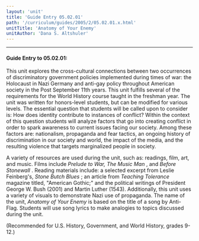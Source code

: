```yaml
---
layout: 'unit'
title: 'Guide Entry 05.02.01'
path: '/curriculum/guides/2005/2/05.02.01.x.html'
unitTitle: 'Anatomy of Your Enemy'
unitAuthor: 'Dana S. Altshuler'
---
```


<body>
<hr/>
 <h4>
  Guide Entry to 05.02.01:
 </h4>
 <p>
  This unit explores the cross-cultural connections between two occurrences of discriminatory government policies implemented during times of war: the Holocaust in Nazi Germany and anti-gay policy throughout American society in the Post September 11th years. This unit fulfills several of the requirements for the World History course taught in the freshman year. The unit was written for honors-level students, but can be modified for various levels.  The essential question that students will be called upon to consider is: How does identity contribute to instances of conflict? Within the context of this question students will analyze factors that go into creating conflict in order to spark awareness to current issues facing our society. Among these factors are: nationalism, propaganda and fear tactics, an ongoing history of discrimination in our society and world, the impact of the media, and the resulting violence that targets marginalized people in society.
 </p>
<p>
  A variety of resources are used during the unit, such as: readings, film, art, and music. Films include
  <i>
   Prelude to War, The Music Man
  </i>
  , and
  <i>
   Before Stonewall
  </i>
  . Reading materials include: a selected excerpt from Leslie Feinberg's,
  <i>
   Stone Butch Blues
  </i>
  ; an article from
  <i>
   Teaching Tolerance
  </i>
  magazine titled, "American Gothic;" and the political writings of President George W. Bush (2001) and Martin Luther (1543). Additionally, this unit uses a variety of visuals to demonstrate Nazi use of propaganda. The name of the unit,
  <i>
   Anatomy of Your Enemy
  </i>
  is based on the title of a song by Anti-Flag. Students will use song lyrics to make analogies to topics discussed during the unit.
 </p>
<p>
  (Recommended for U.S. History, Government, and World History, grades 9-12.)
 </p>

</body>
